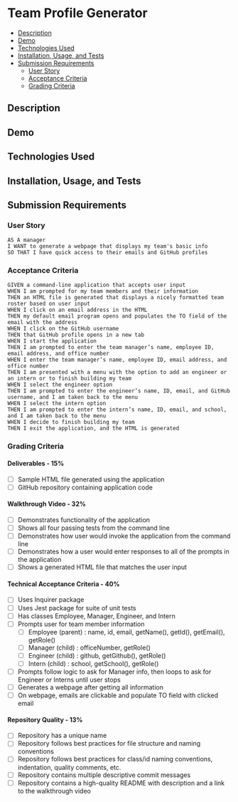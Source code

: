 # Team Profile Generator <!-- omit in toc -->
- [Description](#description)
- [Demo](#demo)
- [Technologies Used](#technologies-used)
- [Installation, Usage, and Tests](#installation-usage-and-tests)
- [Submission Requirements](#submission-requirements)
  - [User Story](#user-story)
  - [Acceptance Criteria](#acceptance-criteria)
  - [Grading Criteria](#grading-criteria)
## Description

## Demo

## Technologies Used

## Installation, Usage, and Tests

## Submission Requirements
### User Story
```
AS A manager
I WANT to generate a webpage that displays my team's basic info
SO THAT I have quick access to their emails and GitHub profiles
```
### Acceptance Criteria
```
GIVEN a command-line application that accepts user input
WHEN I am prompted for my team members and their information
THEN an HTML file is generated that displays a nicely formatted team roster based on user input
WHEN I click on an email address in the HTML
THEN my default email program opens and populates the TO field of the email with the address
WHEN I click on the GitHub username
THEN that GitHub profile opens in a new tab
WHEN I start the application
THEN I am prompted to enter the team manager’s name, employee ID, email address, and office number
WHEN I enter the team manager’s name, employee ID, email address, and office number
THEN I am presented with a menu with the option to add an engineer or an intern or to finish building my team
WHEN I select the engineer option
THEN I am prompted to enter the engineer’s name, ID, email, and GitHub username, and I am taken back to the menu
WHEN I select the intern option
THEN I am prompted to enter the intern’s name, ID, email, and school, and I am taken back to the menu
WHEN I decide to finish building my team
THEN I exit the application, and the HTML is generated
```
### Grading Criteria
#### Deliverables - 15% <!-- omit in toc -->
- [ ] Sample HTML file generated using the application
- [ ] GitHub repository containing application code
#### Walkthrough Video - 32% <!-- omit in toc -->
- [ ] Demonstrates functionality of the application
- [ ] Shows all four passing tests from the command line
- [ ] Demonstrates how user would invoke the application from the command line
- [ ] Demonstrates how a user would enter responses to all of the prompts in the application
- [ ] Shows a generated HTML file that matches the user input
#### Technical Acceptance Criteria - 40% <!-- omit in toc -->
- [ ] Uses Inquirer package
- [ ] Uses Jest package for suite of unit tests
- [ ] Has classes Employee, Manager, Engineer, and Intern
- [ ] Prompts user for team member information
  - [ ] Employee (parent) : name, id, email, getName(), getId(), getEmail(), getRole()
  - [ ] Manager (child) : officeNumber, getRole()
  - [ ] Engineer (child) : github, getGithub(), getRole()
  - [ ] Intern (child) : school, getSchool(), getRole()
- [ ] Prompts follow logic to ask for Manager info, then loops to ask for Engineer or Interns until user stops
- [ ] Generates a webpage after getting all information
- [ ] On webpage, emails are clickable and populate TO field with clicked email
#### Repository Quality - 13% <!-- omit in toc -->
- [ ] Repository has a unique name
- [ ] Repository follows best practices for file structure and naming conventions
- [ ] Repository follows best practices for class/id naming conventions, indentation, quality comments, etc.
- [ ] Repository contains multiple descriptive commit messages
- [ ] Repository contains a high-quality README with description and a link to the walkthrough video